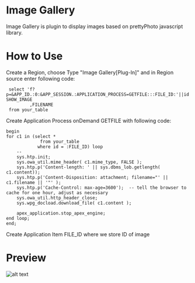 # Image Gallery

Image Gallery is plugin to display images based on prettyPhoto javascript library.

# How to Use

  Create a Region, choose Type "Image Gallery[Plug-In]" and in Region source enter following code:
 
     select 'f?p=&APP_ID.:0:&APP_SESSION.:APPLICATION_PROCESS=GETFILE:::FILE_ID:'||id SHOW_IMAGE
             ,FILENAME
     from your_table
  
  Create Application Process onDemand GETFILE with following code:
  
    begin
    for c1 in (select *
                 from your_table
                where id = :FILE_ID) loop
        --
        sys.htp.init;
        sys.owa_util.mime_header( c1.mime_type, FALSE );
        sys.htp.p('Content-length: ' || sys.dbms_lob.getlength( c1.content));
        sys.htp.p('Content-Disposition: attachment; filename="' || c1.filename || '"' );
        sys.htp.p('Cache-Control: max-age=3600');  -- tell the browser to cache for one hour, adjust as necessary
        sys.owa_util.http_header_close;
        sys.wpg_docload.download_file( c1.content );
     
        apex_application.stop_apex_engine;
    end loop;
    end;
    
  Create Application Item FILE_ID where we store ID of image

# Preview

![alt text](https://github.com/nhasko/ImageGallery/blob/master/preview.PNG)
